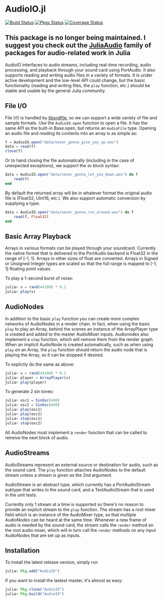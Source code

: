 AudioIO.jl
==========

[![Build Status](https://travis-ci.org/ssfrr/AudioIO.jl.svg?branch=master)](https://travis-ci.org/ssfrr/AudioIO.jl)
[![Pkgs Status](http://pkg.julialang.org/badges/AudioIO_release.svg)](http://pkg.julialang.org/?pkg=AudioIO&ver=release)
[![Coverage Status](https://img.shields.io/coveralls/ssfrr/AudioIO.jl.svg)](https://coveralls.io/r/ssfrr/AudioIO.jl?branch=master)

## This package is no longer being maintained. I suggest you check out the [JuliaAudio](https://github.com/JuliaAudio) family of packages for audio-related work in Julia

AudioIO interfaces to audio streams, including real-time recording, audio
processing, and playback through your sound card using PortAudio. It also
supports reading and writing audio files in a variety of formats. It is under
active development and the low-level API could change, but the basic
functionality (reading and writing files, the `play` function, etc.) should be
stable and usable by the general Julia community.

File I/O
--------

File I/O is handled by [libsndfile](http://www.mega-nerd.com/libsndfile/), so
we can support a wide variety of file and sample formats. Use the
`AudioIO.open` function to open a file. It has the same API as the built-in
Base.open, but returns an `AudioFile` type. Opening an audio file and reading
its contents into an array is as simple as:

```julia
f = AudioIO.open("data/never_gonna_give_you_up.wav")
data = read(f)
close(f)
```

Or to hand closing the file automatically (including in the case of unexpected
exceptions), we support the `do` block syntax:

```julia
data = AudioIO.open("data/never_gonna_let_you_down.wav") do f
    read(f)
end
```

By default the returned array will be in whatever format the original audio file is
(Float32, UInt16, etc.). We also support automatic conversion by supplying a type:

```julia
data = AudioIO.open("data/never_gonna_run_around.wav") do f
    read(f, Float32)
end
```

Basic Array Playback
--------------------

Arrays in various formats can be played through your soundcard. Currently the
native format that is delivered to the PortAudio backend is Float32 in the
range of [-1, 1]. Arrays in other sizes of float are converted. Arrays
in Signed or Unsigned Integer types are scaled so that the full range is
mapped to [-1, 1] floating point values.

To play a 1-second burst of noise:

```julia
julia> v = rand(44100) * 0.1
julia> play(v)
```

AudioNodes
----------

In addition to the basic `play` function you can create more complex networks
of AudioNodes in a render chain. In fact, when using the basic `play` to play
an Array, behind the scenes an instance of the ArrayPlayer type is created
and added to the master AudioMixer inputs. Audionodes also implement a `stop`
function, which will remove them from the render graph. When an implicit
AudioNode is created automatically, such as when using `play` on an Array, the
`play` function should return the audio node that is playing the Array, so it
can be stopped if desired.

To explictly do the same as above:

```julia
julia> v = rand(44100) * 0.1
julia> player = ArrayPlayer(v)
julia> play(player)
```

To generate 2 sin tones:

```julia
julia> osc1 = SinOsc(440)
julia> osc2 = SinOsc(660)
julia> play(osc1)
julia> play(osc2)
julia> stop(osc1)
julia> stop(osc2)
```

All AudioNodes must implement a `render` function that can be called to
retreive the next block of audio.

AudioStreams
------------

AudioStreams represent an external source or destination for audio, such as the
sound card. The `play` function attaches AudioNodes to the default stream
unless a stream is given as the 2nd argument.

AudioStream is an abstract type, which currently has a PortAudioStream subtype
that writes to the sound card, and a TestAudioStream that is used in the unit
tests.

Currently only 1 stream at a time is supported so there's no reason to provide
an explicit stream to the `play` function. The stream has a root mixer field
which is an instance of the AudioMixer type, so that multiple AudioNodes
can be heard at the same time. Whenever a new frame of audio is needed by the
sound card, the stream calls the `render` method on the root audio mixer, which
will in turn call the `render` methods on any input AudioNodes that are set
up as inputs.

Installation
------------

To install the latest release version, simply run

```julia
julia> Pkg.add("AudioIO")
```

If you want to install the lastest master, it's almost as easy:

```julia
julia> Pkg.clone("AudioIO")
julia> Pkg.build("AudioIO")
```


